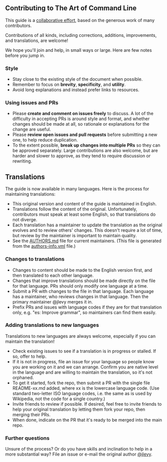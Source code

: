 ## Contributing to The Art of Command Line

This guide is a [collaborative effort](AUTHORS.md), based on the generous work of many contributors.

Contributions of all kinds, including corrections, additions, improvements, and translations, are welcome!

We hope you'll join and help, in small ways or large.
Here are few notes before you jump in.

### Style

- Stay close to the existing style of the document when possible.
- Remember to focus on **brevity**, **specificity**, and **utility**.
- Avoid long explanations and instead prefer links to resources.

### Using issues and PRs

- Please **create and comment on issues freely** to discuss. A lot of the difficulty in accepting PRs is around style and format, and whether changes should be made at all, so rationale or explanations for the change are useful.
- Please **review open issues and pull requests** before submitting a new one, to help reduce duplication.
- To the extent possible, **break up changes into multiple PRs** so they can be approved separately. Large contributions are also welcome, but are harder and slower to approve, as they tend to require discussion or rewriting.


## Translations

The guide is now available in many languages. Here is the process for maintaining translations:

- This original version and content of the guide is maintained in English.
- Translations follow the content of the original. Unfortunately, contributors must speak at least some English, so that translations do not diverge.
- Each translation has a maintainer to update the translation as the original evolves and to review others' changes. This doesn't require a lot of time, but review by the maintainer is important to maintain quality.
- See the [AUTHORS.md](AUTHORS.md) file for current maintainers. (This file is generated from the [authors-info.yml](admin/authors-info.yml) file.)

### Changes to translations

- Changes to content should be made to the English version first, and then translated to each other language.
- Changes that improve translations should be made directly on the file for that language. PRs should only modify one language at a time.
- Submit a PR with changes to the file in that language. Each language has a maintainer, who reviews changes in that language. Then the primary maintainer @jlevy merges it in.
- Prefix PRs and issues with language codes if they are for that translation only, e.g. "es: Improve grammar", so maintainers can find them easily.

### Adding translations to new languages

Translations to new languages are always welcome, especially if you can maintain the translation!

- Check existing issues to see if a translation is in progress or stalled. If so, offer to help.
- If it is not in progress, file an issue for your language so people know you are working on it and we can arrange. Confirm you are native level in the language and are willing to maintain the translation, so it's not orphaned.
- To get it started, fork the repo, then submit a PR with the single file README-xx.md added, where xx is the lowercase language code. (Use standard two-letter ISO language codes, i.e. the same as is used by Wikipedia, not the code for a single country.)
- Invite friends to review if possible. If desired, feel free to invite friends to help your original translation by letting them fork your repo, then merging their PRs.
- When done, indicate on the PR that it's ready to be merged into the main repo.

### Further questions

Unsure of the process?
Or do you have skills and inclination to help in a more substantial way?
File an issue or e-mail the original author [@jlevy](https://github.com/jlevy).
